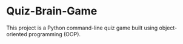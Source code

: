# Quiz-Brain-Game
This project is a Python command-line quiz game built using object-oriented programming (OOP).
